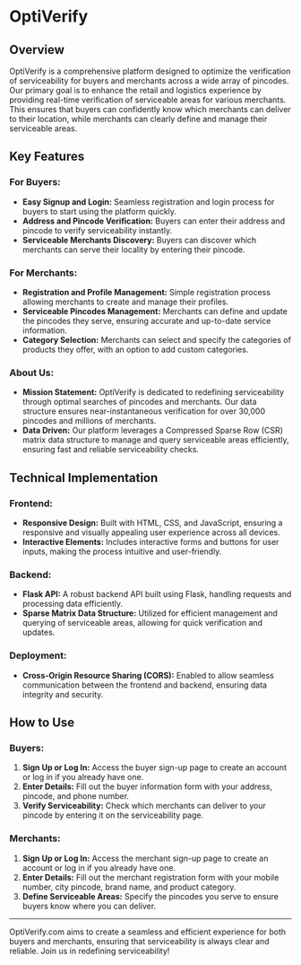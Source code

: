 # OptiVerify

## Overview

OptiVerify is a comprehensive platform designed to optimize the verification of serviceability for buyers and merchants across a wide array of pincodes. Our primary goal is to enhance the retail and logistics experience by providing real-time verification of serviceable areas for various merchants. This ensures that buyers can confidently know which merchants can deliver to their location, while merchants can clearly define and manage their serviceable areas.

## Key Features

### For Buyers:
- **Easy Signup and Login:** Seamless registration and login process for buyers to start using the platform quickly.
- **Address and Pincode Verification:** Buyers can enter their address and pincode to verify serviceability instantly.
- **Serviceable Merchants Discovery:** Buyers can discover which merchants can serve their locality by entering their pincode.

### For Merchants:
- **Registration and Profile Management:** Simple registration process allowing merchants to create and manage their profiles.
- **Serviceable Pincodes Management:** Merchants can define and update the pincodes they serve, ensuring accurate and up-to-date service information.
- **Category Selection:** Merchants can select and specify the categories of products they offer, with an option to add custom categories.

### About Us:
- **Mission Statement:** OptiVerify is dedicated to redefining serviceability through optimal searches of pincodes and merchants. Our data structure ensures near-instantaneous verification for over 30,000 pincodes and millions of merchants.
- **Data Driven:** Our platform leverages a Compressed Sparse Row (CSR) matrix data structure to manage and query serviceable areas efficiently, ensuring fast and reliable serviceability checks.

## Technical Implementation

### Frontend:
- **Responsive Design:** Built with HTML, CSS, and JavaScript, ensuring a responsive and visually appealing user experience across all devices.
- **Interactive Elements:** Includes interactive forms and buttons for user inputs, making the process intuitive and user-friendly.

### Backend:
- **Flask API:** A robust backend API built using Flask, handling requests and processing data efficiently.
- **Sparse Matrix Data Structure:** Utilized for efficient management and querying of serviceable areas, allowing for quick verification and updates.

### Deployment:
- **Cross-Origin Resource Sharing (CORS):** Enabled to allow seamless communication between the frontend and backend, ensuring data integrity and security.

## How to Use

### Buyers:
1. **Sign Up or Log In:** Access the buyer sign-up page to create an account or log in if you already have one.
2. **Enter Details:** Fill out the buyer information form with your address, pincode, and phone number.
3. **Verify Serviceability:** Check which merchants can deliver to your pincode by entering it on the serviceability page.

### Merchants:
1. **Sign Up or Log In:** Access the merchant sign-up page to create an account or log in if you already have one.
2. **Enter Details:** Fill out the merchant registration form with your mobile number, city pincode, brand name, and product category.
3. **Define Serviceable Areas:** Specify the pincodes you serve to ensure buyers know where you can deliver.

---

OptiVerify.com aims to create a seamless and efficient experience for both buyers and merchants, ensuring that serviceability is always clear and reliable. Join us in redefining serviceability!
